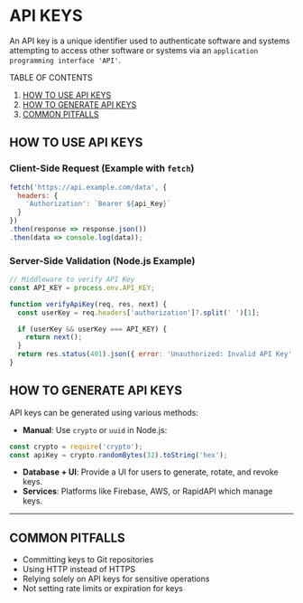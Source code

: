 # API KEYS
An API key is a unique identifier used to authenticate software and systems attempting to access other software or systems via an `application programming interface 'API'`.

TABLE OF CONTENTS
1. [HOW TO USE API KEYS](#how-to-use-api-keys)
2. [HOW TO GENERATE API KEYS](#how-to-generate-api-keys)
3. [COMMON PITFALLS](#common-pitfalls)
   
## HOW TO USE API KEYS
### Client-Side Request (Example with `fetch`)

```js
fetch('https://api.example.com/data', {
  headers: {
    'Authorization': `Bearer ${api_Key}`
  }
})
.then(response => response.json())
.then(data => console.log(data));
```

### Server-Side Validation (Node.js Example)

```js
// Middleware to verify API Key
const API_KEY = process.env.API_KEY;

function verifyApiKey(req, res, next) {
  const userKey = req.headers['authorization']?.split(' ')[1];

  if (userKey && userKey === API_KEY) {
    return next();
  }
  return res.status(401).json({ error: 'Unauthorized: Invalid API Key' });
}
```

## HOW TO GENERATE API KEYS

API keys can be generated using various methods:

- **Manual**: Use `crypto` or `uuid` in Node.js:
```js
const crypto = require('crypto');
const apiKey = crypto.randomBytes(32).toString('hex');
```

- **Database + UI**: Provide a UI for users to generate, rotate, and revoke keys.
- **Services**: Platforms like Firebase, AWS, or RapidAPI which manage keys.

---


## COMMON PITFALLS

- Committing keys to Git repositories
- Using HTTP instead of HTTPS
- Relying solely on API keys for sensitive operations
- Not setting rate limits or expiration for keys
